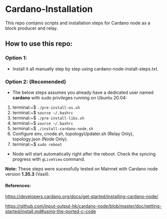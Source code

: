 # Cardano-Installation

This repo contains scripts and installation steps for Cardano node as a block producer and relay.

## How to use this repo:

### Option 1:

- Install it all manually step by step using cardano-node-install-steps.txt.

### Option 2: (Recomended)

- The below steps assumes you already have a dedicated user named **cardano** with sudo privileges running on Ubuntu 20.04:
1. terminal:~$ `./pre-install-os.sh`
2. terminal:~$ `source ~/.bashrc`
3. terminal:~$ `./pre-install-libs.sh`
4. terminal:~$ `source ~/.bashrc`
5. terminal:~$ `./install-cardano-node.sh`
6. Configure env, cnode.sh, topologyUpdater.sh (Relay Only), topology.json (Node Only).
7. terminal:~$ `sudo reboot`
* Node will start automatically right after the reboot. Check the syncing progress with `gLiveView` command.

**Note:** These steps were sucessfully tested on Mainnet with Cardano node version **1.35.3** (Vasil).


#### References:

https://developers.cardano.org/docs/get-started/installing-cardano-node/

https://github.com/input-output-hk/cardano-node/blob/master/doc/getting-started/install.md#using-the-ported-c-code
